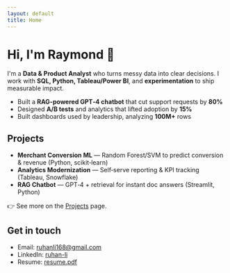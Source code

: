 ```yaml
---
layout: default
title: Home
---
```


# Hi, I'm Raymond 👋

I'm a **Data & Product Analyst** who turns messy data into clear decisions. I work with **SQL, Python, Tableau/Power BI**, and **experimentation** to ship measurable impact.

- Built a **RAG-powered GPT‑4 chatbot** that cut support requests by **80%**
- Designed **A/B tests** and analytics that lifted adoption by **15%**
- Built dashboards used by leadership, analyzing **100M+** rows

## Projects
- **Merchant Conversion ML** — Random Forest/SVM to predict conversion & revenue (Python, scikit‑learn)  
- **Analytics Modernization** — Self‑serve reporting & KPI tracking (Tableau, Snowflake)  
- **RAG Chatbot** — GPT‑4 + retrieval for instant doc answers (Streamlit, Python)

👉 See more on the [Projects](/projects) page.

## Get in touch
- Email: [ruhanli168@gmail.com](mailto:ruhanli168@gmail.com)  
- LinkedIn: [ruhan-li](https://www.linkedin.com/in/ruhan-li)  
- Resume: [resume.pdf](/resume.pdf)
